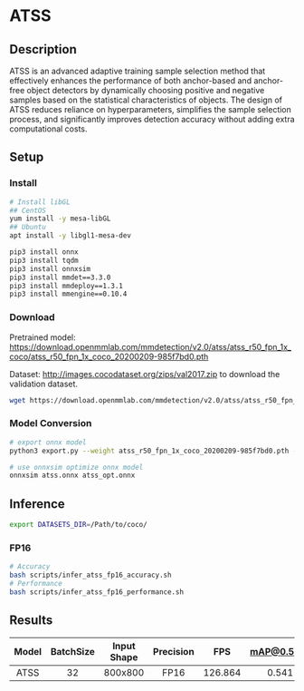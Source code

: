 # ATSS

## Description

ATSS is an advanced adaptive training sample selection method that effectively enhances the performance of both anchor-based and anchor-free object detectors by dynamically choosing positive and negative samples based on the statistical characteristics of objects. The design of ATSS reduces reliance on hyperparameters, simplifies the sample selection process, and significantly improves detection accuracy without adding extra computational costs.

## Setup

### Install

```bash
# Install libGL
## CentOS
yum install -y mesa-libGL
## Ubuntu
apt install -y libgl1-mesa-dev

pip3 install onnx
pip3 install tqdm
pip3 install onnxsim
pip3 install mmdet==3.3.0
pip3 install mmdeploy==1.3.1
pip3 install mmengine==0.10.4
```

### Download

Pretrained model: <https://download.openmmlab.com/mmdetection/v2.0/atss/atss_r50_fpn_1x_coco/atss_r50_fpn_1x_coco_20200209-985f7bd0.pth>

Dataset: <http://images.cocodataset.org/zips/val2017.zip> to download the validation dataset.

```bash
wget https://download.openmmlab.com/mmdetection/v2.0/atss/atss_r50_fpn_1x_coco/atss_r50_fpn_1x_coco_20200209-985f7bd0.pth
```

### Model Conversion

```bash
# export onnx model
python3 export.py --weight atss_r50_fpn_1x_coco_20200209-985f7bd0.pth --cfg atss_r50_fpn_1x_coco.py --output atss.onnx

# use onnxsim optimize onnx model
onnxsim atss.onnx atss_opt.onnx
```

## Inference

```bash
export DATASETS_DIR=/Path/to/coco/
```

### FP16

```bash
# Accuracy
bash scripts/infer_atss_fp16_accuracy.sh
# Performance
bash scripts/infer_atss_fp16_performance.sh
```

## Results

| Model | BatchSize | Input Shape | Precision |   FPS   | mAP@0.5(%) |
| :---: | :-------: | :---------: | :-------: | :-----: | :--------: |
| ATSS  |    32     |   800x800   |   FP16    | 126.864 |   0.541    |
